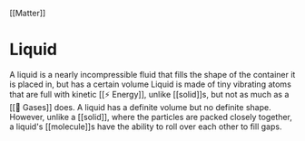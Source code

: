 [[Matter]]
# Liquid
A liquid is a nearly incompressible fluid that fills the shape of the container it is placed in, but has a certain volume Liquid is made of tiny vibrating atoms that are full with kinetic [[⚡ Energy]], unlike [[solid]]s, but not as much as a [[💨 Gases]] does. A liquid has a definite volume but no definite shape. However, unlike a [[solid]], where the particles are packed closely together, a liquid's [[molecule]]s have the ability to roll over each other to fill gaps.